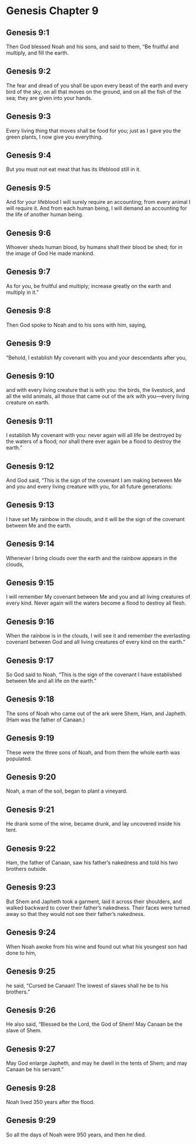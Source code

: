 # Genesis Chapter 9

## Genesis 9:1
Then God blessed Noah and his sons, and said to them, “Be fruitful and multiply, and fill the earth.

## Genesis 9:2
The fear and dread of you shall be upon every beast of the earth and every bird of the sky, on all that moves on the ground, and on all the fish of the sea; they are given into your hands.

## Genesis 9:3
Every living thing that moves shall be food for you; just as I gave you the green plants, I now give you everything.

## Genesis 9:4
But you must not eat meat that has its lifeblood still in it.

## Genesis 9:5
And for your lifeblood I will surely require an accounting; from every animal I will require it. And from each human being, I will demand an accounting for the life of another human being.

## Genesis 9:6
Whoever sheds human blood, by humans shall their blood be shed; for in the image of God He made mankind.

## Genesis 9:7
As for you, be fruitful and multiply; increase greatly on the earth and multiply in it.”

## Genesis 9:8
Then God spoke to Noah and to his sons with him, saying,

## Genesis 9:9
“Behold, I establish My covenant with you and your descendants after you,

## Genesis 9:10
and with every living creature that is with you: the birds, the livestock, and all the wild animals, all those that came out of the ark with you—every living creature on earth.

## Genesis 9:11
I establish My covenant with you: never again will all life be destroyed by the waters of a flood; nor shall there ever again be a flood to destroy the earth.”

## Genesis 9:12
And God said, “This is the sign of the covenant I am making between Me and you and every living creature with you, for all future generations:

## Genesis 9:13
I have set My rainbow in the clouds, and it will be the sign of the covenant between Me and the earth.

## Genesis 9:14
Whenever I bring clouds over the earth and the rainbow appears in the clouds,

## Genesis 9:15
I will remember My covenant between Me and you and all living creatures of every kind. Never again will the waters become a flood to destroy all flesh.

## Genesis 9:16
When the rainbow is in the clouds, I will see it and remember the everlasting covenant between God and all living creatures of every kind on the earth.”

## Genesis 9:17
So God said to Noah, “This is the sign of the covenant I have established between Me and all life on the earth.”

## Genesis 9:18
The sons of Noah who came out of the ark were Shem, Ham, and Japheth. (Ham was the father of Canaan.)

## Genesis 9:19
These were the three sons of Noah, and from them the whole earth was populated.

## Genesis 9:20
Noah, a man of the soil, began to plant a vineyard.

## Genesis 9:21
He drank some of the wine, became drunk, and lay uncovered inside his tent.

## Genesis 9:22
Ham, the father of Canaan, saw his father’s nakedness and told his two brothers outside.

## Genesis 9:23
But Shem and Japheth took a garment, laid it across their shoulders, and walked backward to cover their father’s nakedness. Their faces were turned away so that they would not see their father’s nakedness.

## Genesis 9:24
When Noah awoke from his wine and found out what his youngest son had done to him,

## Genesis 9:25
he said, “Cursed be Canaan! The lowest of slaves shall he be to his brothers.”

## Genesis 9:26
He also said, “Blessed be the Lord, the God of Shem! May Canaan be the slave of Shem.

## Genesis 9:27
May God enlarge Japheth, and may he dwell in the tents of Shem; and may Canaan be his servant.”

## Genesis 9:28
Noah lived 350 years after the flood.

## Genesis 9:29
So all the days of Noah were 950 years, and then he died.
